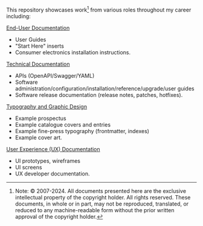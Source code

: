 This repository showcases work[^*] from various roles throughout my career including: 

[End-User Documentation](https://github.com/p-benkman/work-examples/tree/main/End-User%20Documentation)
- User Guides 
- "Start Here" inserts
- Consumer electronics installation instructions.

[Technical Documentation](https://github.com/p-benkman/work-examples/tree/main/Technical%20Documentation)
- APIs (OpenAPI/Swagger/YAML)
- Software administration/configuration/installation/reference/upgrade/user guides
- Software release documentation (release notes, patches, hotfixes).

[Typography and Graphic Design](https://github.com/p-benkman/work-examples/tree/main/Typography%20and%20Graphic%20Design)
- Example prospectus
- Example catalogue covers and entries
- Example fine-press typography (frontmatter, indexes)
- Example cover art.

[User Experience (UX) Documentation](https://github.com/p-benkman/work-examples/tree/main/UX%20Documentation)
- UI prototypes, wireframes
- UI screens
- UX developer documentation.

[^*]: Note: © 2007-2024. All documents presented here are the exclusive intellectual property of the copyright holder. All rights reserved. These documents, in whole or in part, may not be reproduced, translated, or reduced to any machine-readable form without the prior written approval of the copyright holder.

